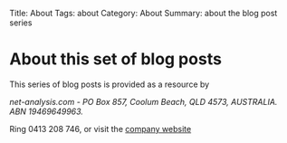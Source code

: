 Title: About
Tags: about
Category: About
Summary: about the blog post series

# About this set of blog posts #

This series of blog posts is provided as a resource by 

*net-analysis.com - PO Box 857, Coolum Beach, QLD 4573, AUSTRALIA. ABN 19469649963.*

Ring 0413 208 746, or visit the [company website](http://www.net-analysis.com/)